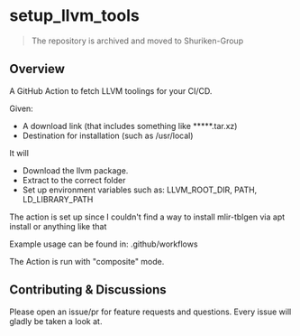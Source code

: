 # setup_llvm_tools

> The repository is archived and moved to Shuriken-Group

## Overview
A GitHub Action to fetch LLVM toolings for your CI/CD. 


Given:
- A download link (that includes something like *****.tar.xz)
- Destination for installation (such as /usr/local)

It will
- Download the llvm package.
- Extract to the correct folder
- Set up environment variables such as: LLVM_ROOT_DIR, PATH, LD_LIBRARY_PATH

The action is set up since I couldn't find a way to install mlir-tblgen via apt install or anything like that

Example usage can be found in: .github/workflows

The Action is run with "composite" mode.
## Contributing & Discussions

Please open an issue/pr for feature requests and questions. Every issue will gladly be taken a look at.

